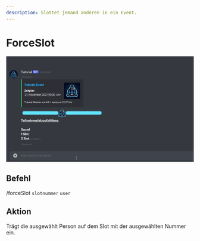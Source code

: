 ```yaml
---
description: Slottet jemand anderen in ein Event.
---
```


# ForceSlot

![](../../.gitbook/assets/Slotbot-ForceSlot.gif)

## Befehl

/forceSlot `slotnummer` `user`

## Aktion

Trägt die ausgewählt Person auf dem Slot mit der ausgewählten Nummer ein.
